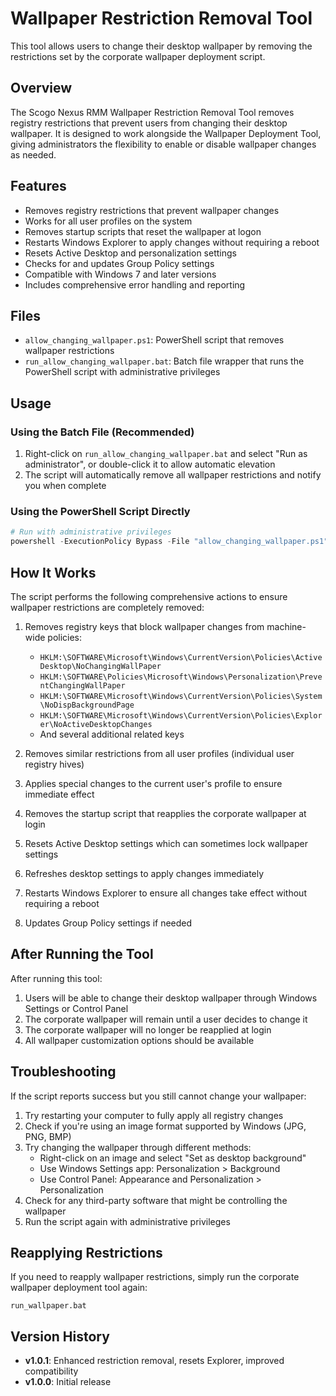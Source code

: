 # Wallpaper Restriction Removal Tool

This tool allows users to change their desktop wallpaper by removing the restrictions set by the corporate wallpaper deployment script.

## Overview

The Scogo Nexus RMM Wallpaper Restriction Removal Tool removes registry restrictions that prevent users from changing their desktop wallpaper. It is designed to work alongside the Wallpaper Deployment Tool, giving administrators the flexibility to enable or disable wallpaper changes as needed.

## Features

- Removes registry restrictions that prevent wallpaper changes
- Works for all user profiles on the system
- Removes startup scripts that reset the wallpaper at logon
- Restarts Windows Explorer to apply changes without requiring a reboot
- Resets Active Desktop and personalization settings
- Checks for and updates Group Policy settings
- Compatible with Windows 7 and later versions
- Includes comprehensive error handling and reporting

## Files

- `allow_changing_wallpaper.ps1`: PowerShell script that removes wallpaper restrictions
- `run_allow_changing_wallpaper.bat`: Batch file wrapper that runs the PowerShell script with administrative privileges

## Usage

### Using the Batch File (Recommended)

1. Right-click on `run_allow_changing_wallpaper.bat` and select "Run as administrator", or double-click it to allow automatic elevation
2. The script will automatically remove all wallpaper restrictions and notify you when complete

### Using the PowerShell Script Directly

```powershell
# Run with administrative privileges
powershell -ExecutionPolicy Bypass -File "allow_changing_wallpaper.ps1"
```

## How It Works

The script performs the following comprehensive actions to ensure wallpaper restrictions are completely removed:

1. Removes registry keys that block wallpaper changes from machine-wide policies:
   - `HKLM:\SOFTWARE\Microsoft\Windows\CurrentVersion\Policies\ActiveDesktop\NoChangingWallPaper`
   - `HKLM:\SOFTWARE\Policies\Microsoft\Windows\Personalization\PreventChangingWallPaper`
   - `HKLM:\SOFTWARE\Microsoft\Windows\CurrentVersion\Policies\System\NoDispBackgroundPage`
   - `HKLM:\SOFTWARE\Microsoft\Windows\CurrentVersion\Policies\Explorer\NoActiveDesktopChanges`
   - And several additional related keys

2. Removes similar restrictions from all user profiles (individual user registry hives)

3. Applies special changes to the current user's profile to ensure immediate effect

4. Removes the startup script that reapplies the corporate wallpaper at login

5. Resets Active Desktop settings which can sometimes lock wallpaper settings

6. Refreshes desktop settings to apply changes immediately

7. Restarts Windows Explorer to ensure all changes take effect without requiring a reboot

8. Updates Group Policy settings if needed

## After Running the Tool

After running this tool:

1. Users will be able to change their desktop wallpaper through Windows Settings or Control Panel
2. The corporate wallpaper will remain until a user decides to change it
3. The corporate wallpaper will no longer be reapplied at login
4. All wallpaper customization options should be available

## Troubleshooting

If the script reports success but you still cannot change your wallpaper:

1. Try restarting your computer to fully apply all registry changes
2. Check if you're using an image format supported by Windows (JPG, PNG, BMP)
3. Try changing the wallpaper through different methods:
   - Right-click on an image and select "Set as desktop background"
   - Use Windows Settings app: Personalization > Background
   - Use Control Panel: Appearance and Personalization > Personalization
4. Check for any third-party software that might be controlling the wallpaper
5. Run the script again with administrative privileges

## Reapplying Restrictions

If you need to reapply wallpaper restrictions, simply run the corporate wallpaper deployment tool again:

```
run_wallpaper.bat
```

## Version History

- **v1.0.1**: Enhanced restriction removal, resets Explorer, improved compatibility
- **v1.0.0**: Initial release 